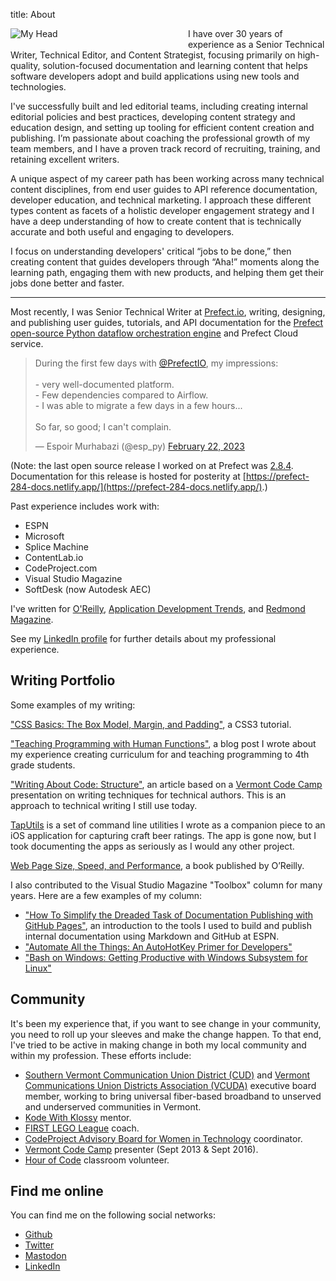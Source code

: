 title: About

<span style="float: left; display: block; width: 50%; margin: 0 2rem 1rem 0;">![My Head]({static}/images/tpd_avatar.jpg)</span>

I have over 30 years of experience as a Senior Technical Writer, Technical Editor, and Content Strategist, focusing primarily on high-quality, solution-focused documentation and learning content that helps software developers adopt and build applications using new tools and technologies.

I've successfully built and led editorial teams, including creating internal editorial policies and best practices, developing content strategy and education design, and setting up tooling for efficient content creation and publishing. I’m passionate about coaching the professional growth of my team members, and I have a proven track record of recruiting, training, and retaining excellent writers.

A unique aspect of my career path has been working across many technical content disciplines, from end user guides to API reference documentation, developer education, and technical marketing. I approach these different types content as facets of a holistic developer engagement strategy and I have a deep understanding of how to create content that is technically accurate and both useful and engaging to developers.

I focus on understanding developers' critical “jobs to be done,” then creating content that guides developers through “Aha!” moments along the learning path, engaging them with new products, and helping them get their jobs done better and faster.

---

Most recently, I was Senior Technical Writer at [Prefect.io](https://prefect.io), writing, designing, and publishing user guides, tutorials, and API documentation for the [Prefect open-source Python dataflow orchestration engine](https://github.com/PrefectHQ/prefect) and Prefect Cloud service.

<blockquote class="twitter-tweet"><p lang="en" dir="ltr">During the first few days with <a href="https://twitter.com/PrefectIO?ref_src=twsrc%5Etfw">@PrefectIO</a>, my impressions: <br><br> - very well-documented platform.<br>- Few dependencies compared to Airflow.<br>- I was able to migrate a few days in a few hours... <br><br>So far, so good; I can&#39;t complain.</p>&mdash; Espoir Murhabazi (@esp_py) <a href="https://twitter.com/esp_py/status/1628540616299651074?ref_src=twsrc%5Etfw">February 22, 2023</a></blockquote> <script async src="https://platform.twitter.com/widgets.js" charset="utf-8"></script>

(Note: the last open source release I worked on at Prefect was [2.8.4](https://prefect-284-docs.netlify.app/). Documentation for this release is hosted for posterity at [https://prefect-284-docs.netlify.app/](https://prefect-284-docs.netlify.app/).)

Past experience includes work with:

* ESPN
* Microsoft
* Splice Machine
* ContentLab.io
* CodeProject.com
* Visual Studio Magazine
* SoftDesk (now Autodesk AEC)

I've written for [O'Reilly](https://www.oreilly.com/), [Application Development Trends](http://adtmag.com/), and [Redmond Magazine](http://redmondmag.com/).

See my [LinkedIn profile](http://www.linkedin.com/in/terrencedorsey) for further details about my professional experience.

## Writing Portfolio

Some examples of my writing:

["CSS Basics: The Box Model, Margin, and Padding"](https://www.codeproject.com/Articles/227840/CSS-Basics-The-Box-Model-Margin-and-Padding), a CSS3 tutorial.

["Teaching Programming with Human Functions"]({filename}/Teaching_Programming_with_Human_Functions.md), a blog post I wrote about my experience creating curriculum for and teaching programming to 4th grade students.

["Writing About Code: Structure"]({filename}/Writing_About_Code_Structure.md), an article based on a [Vermont Code Camp](https://www.vtcodecamp.org) presentation on writing techniques for technical authors. This is an approach to technical writing I still use today.

[TapUtils](https://github.com/tpdorsey/tap-utils) is a set of command line utilities I wrote as a companion piece to an iOS application for capturing craft beer ratings. The app is gone now, but I took documenting the apps as seriously as I would any other project.

[Web Page Size, Speed, and Performance]({filename}/My_Web_Perf_Book_For_OReilly.md), a book published by O’Reilly.

I also contributed to the Visual Studio Magazine "Toolbox" column for many years. Here are a few examples of my column:

* ["How To Simplify the Dreaded Task of Documentation Publishing with GitHub Pages"](https://visualstudiomagazine.com/articles/2015/03/01/github-pages.aspx), an introduction to the tools I used to build and publish internal documentation using Markdown and GitHub at ESPN.
* ["Automate All the Things: An AutoHotKey Primer for Developers"](https://visualstudiomagazine.com/articles/2015/06/01/autohotkey-primer.aspx)
* ["Bash on Windows: Getting Productive with Windows Subsystem for Linux"](https://visualstudiomagazine.com/articles/2016/07/21/bash-on-windows-linux.aspx)

## Community

It's been my experience that, if you want to see change in your community, you need to roll up your sleeves and make the change happen. To that end, I've tried to be active in making change in both my local community and within my profession. These efforts include:

* [Southern Vermont Communication Union District (CUD)](https://sovtcud.net/) and [Vermont Communications Union Districts Association (VCUDA)](https://www.vcuda.org/) executive board member, working to bring universal fiber-based broadband to unserved and underserved communities in Vermont.
* [Kode With Klossy](https://www.kodewithklossy.com/) mentor.
* [FIRST LEGO League](https://www.firstlegoleague.org/) coach.
* [CodeProject Advisory Board for Women in Technology](http://www.codeproject.com/Articles/542465/CodeProject-Advisory-Board-for-Women-in-Technology) coordinator.
* [Vermont Code Camp](https://www.vtcodecamp.org/) presenter (Sept 2013 & Sept 2016).
* [Hour of Code](https://hourofcode.com/us) classroom volunteer.

## Find me online

You can find me on the following social networks:

* [Github](https://github.com/tpdorsey)
* [Twitter](http://twitter.com/tpdorsey)
* [Mastodon](https://vermont.masto.host/@tpdorsey)
* [LinkedIn](http://www.linkedin.com/in/terrencedorsey)
